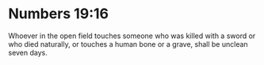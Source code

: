 # Numbers 19:16

Whoever in the open field touches someone who was killed with a sword or who died naturally, or touches a human bone or a grave, shall be unclean seven days.

